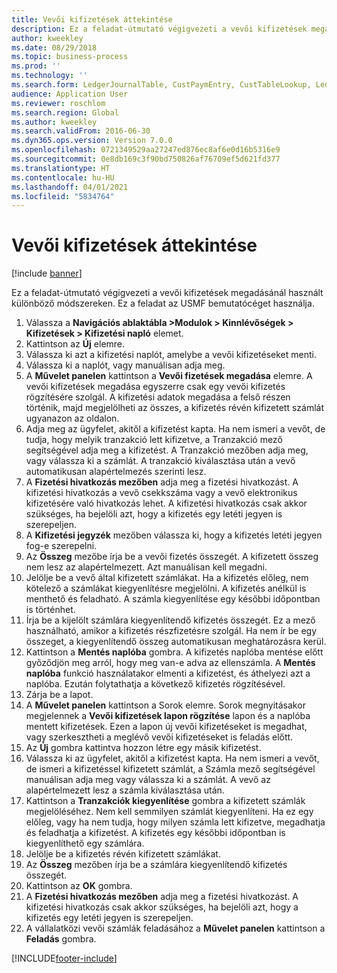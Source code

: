 ```yaml
---
title: Vevői kifizetések áttekintése
description: Ez a feladat-útmutató végigvezeti a vevői kifizetések megadásánál használt különböző módszereken.
author: kweekley
ms.date: 08/29/2018
ms.topic: business-process
ms.prod: ''
ms.technology: ''
ms.search.form: LedgerJournalTable, CustPaymEntry, CustTableLookup, LedgerJournalTransCustPaym, CustOpenTrans, BankAccountTableLookUp
audience: Application User
ms.reviewer: roschlom
ms.search.region: Global
ms.author: kweekley
ms.search.validFrom: 2016-06-30
ms.dyn365.ops.version: Version 7.0.0
ms.openlocfilehash: 0721349529aa27247ed876ec8af6e0d16b5316e9
ms.sourcegitcommit: 0e8db169c3f90bd750826af76709ef5d621fd377
ms.translationtype: HT
ms.contentlocale: hu-HU
ms.lasthandoff: 04/01/2021
ms.locfileid: "5834764"
---
```

# <a name="customer-payment-overview"></a>Vevői kifizetések áttekintése

[!include [banner](../../includes/banner.md)]

Ez a feladat-útmutató végigvezeti a vevői kifizetések megadásánál használt különböző módszereken. Ez a feladat az USMF bemutatócéget használja.

1. Válassza a **Navigációs ablaktábla >Modulok > Kinnlévőségek > Kifizetések > Kifizetési napló** elemet.
2. Kattintson az **Új** elemre.
3. Válassza ki azt a kifizetési naplót, amelybe a vevői kifizetéseket menti.
4. Válassza ki a naplót, vagy manuálisan adja meg.
5. A **Művelet panelen** kattintson a **Vevői fizetések megadása** elemre. A vevői kifizetések megadása egyszerre csak egy vevői kifizetés rögzítésére szolgál. A kifizetési adatok megadása a felső részen történik, majd megjelölheti az összes, a kifizetés révén kifizetett számlát ugyanazon az oldalon.  
6. Adja meg az ügyfelet, akitől a kifizetést kapta. Ha nem ismeri a vevőt, de tudja, hogy melyik tranzakció lett kifizetve, a Tranzakció mező segítségével adja meg a kifizetést. A Tranzakció mezőben adja meg, vagy válassza ki a számlát. A tranzakció kiválasztása után a vevő automatikusan alapértelmezés szerinti lesz.
7. A **Fizetési hivatkozás mezőben** adja meg a fizetési hivatkozást. A kifizetési hivatkozás a vevő csekkszáma vagy a vevő elektronikus kifizetésére való hivatkozás lehet. A kifizetési hivatkozás csak akkor szükséges, ha bejelöli azt, hogy a kifizetés egy letéti jegyen is szerepeljen.  
8. A **Kifizetési jegyzék** mezőben válassza ki, hogy a kifizetés letéti jegyen fog-e szerepelni. 
9. Az **Összeg** mezőbe írja be a vevői fizetés összegét. A kifizetett összeg nem lesz az alapértelmezett. Azt manuálisan kell megadni. 
10. Jelölje be a vevő által kifizetett számlákat. Ha a kifizetés előleg, nem kötelező a számlákat kiegyenlítésre megjelölni. A kifizetés anélkül is menthető és feladható. A számla kiegyenlítése egy későbbi időpontban is történhet.
11. Írja be a kijelölt számlára kiegyenlítendő kifizetés összegét. Ez a mező használható, amikor a kifizetés részfizetésre szolgál. Ha nem ír be egy összeget, a kiegyenlítendő összeg automatikusan meghatározásra kerül.
12. Kattintson a **Mentés naplóba** gombra. A kifizetés naplóba mentése előtt győződjön meg arról, hogy meg van-e adva az ellenszámla. A **Mentés naplóba** funkció használatakor elmenti a kifizetést, és áthelyezi azt a naplóba. Ezután folytathatja a következő kifizetés rögzítésével.
13. Zárja be a lapot.
14. A **Művelet panelen** kattintson a Sorok elemre. Sorok megnyitásakor megjelennek a **Vevői kifizetések lapon rögzítése** lapon és a naplóba mentett kifizetések. Ezen a lapon új vevői kifizetéseket is megadhat, vagy szerkesztheti a meglévő vevői kifizetéseket is feladás előtt.
15. Az **Új** gombra kattintva hozzon létre egy másik kifizetést. 
16. Válassza ki az ügyfelet, akitől a kifizetést kapta. Ha nem ismeri a vevőt, de ismeri a kifizetéssel kifizetett számlát, a Számla mező segítségével manuálisan adja meg vagy válassza ki a számlát. A vevő az alapértelmezett lesz a számla kiválasztása után.  
17. Kattintson a **Tranzakciók kiegyenlítése** gombra a kifizetett számlák megjelöléséhez. Nem kell semmilyen számlát kiegyenlíteni. Ha ez egy előleg, vagy ha nem tudja, hogy milyen számla lett kifizetve, megadhatja és feladhatja a kifizetést. A kifizetés egy későbbi időpontban is kiegyenlíthető egy számlára.  
18. Jelölje be a kifizetés révén kifizetett számlákat. 
19. Az **Összeg** mezőben írja be a számlára kiegyenlítendő kifizetés összegét.
20. Kattintson az **OK** gombra.
21. A **Fizetési hivatkozás mezőben** adja meg a fizetési hivatkozást. A kifizetési hivatkozás csak akkor szükséges, ha bejelöli azt, hogy a kifizetés egy letéti jegyen is szerepeljen.  
22. A vállalatközi vevői számlák feladásához a **Művelet panelen** kattintson a **Feladás** gombra. 



[!INCLUDE[footer-include](../../../includes/footer-banner.md)]